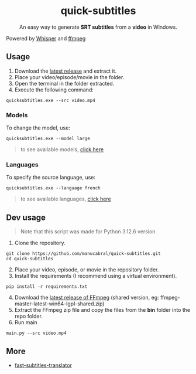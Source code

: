 <h1 align="center">quick-subtitles</h1>
<p align="center">
An easy way to generate <b>SRT subtitles</b> from a <b>video</b> in Windows.
</p>


Powered by [Whisper](https://github.com/openai/whisper) and [ffmpeg](https://ffmpeg.org/)

## Usage
1. Download the [latest release](https://github.com/manucabral/quick-subtitles/releases) and extract it.
2. Place your video/episode/movie in the folder.
3. Open the terminal in the folder extracted.
4. Execute the following command:
```
quicksubtitles.exe --src video.mp4
```


### Models
To change the model, use:
```
quicksubtitles.exe --model large
```
> to see available models, [click here](https://github.com/openai/whisper?tab=readme-ov-file#available-models-and-languages)

### Languages
To specify the source language, use:
```
quicksubtitles.exe --language french
```
> to see available languages, [click here](https://github.com/openai/whisper/blob/423492dda7806206abe56bdfe427c1096473a020/whisper/tokenizer.py#L10)

## Dev usage
> Note that this script was made for Python 3.12.6 version
1. Clone the repository.
```
git clone https://github.com/manucabral/quick-subtitles.git
cd quick-subtitles
```
2. Place your video, episode, or movie in the repository folder.
3. Install the requirements (I recommend using a virtual environment).
```
pip install -r requirements.txt
```
4. Download the [latest release of FFmpeg](https://github.com/BtbN/FFmpeg-Builds/releases/tag/latest) (shared version, eg: ffmpeg-master-latest-win64-lgpl-shared.zip)
5. Extract the FFmpeg zip file and copy the files from the **bin** folder into the repo folder.
7. Run main
```
main.py --src video.mp4
```

## More
- [fast-subtitles-translator](https://github.com/manucabral/fast-subtitles-translator)
